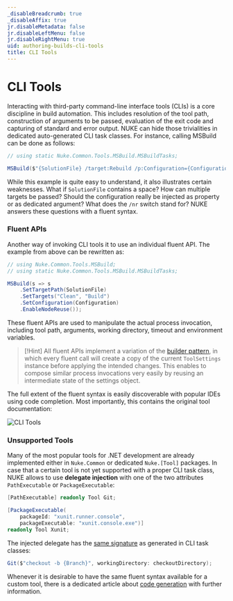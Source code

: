 ```yaml
---
_disableBreadcrumb: true
_disableAffix: true
jr.disableMetadata: false
jr.disableLeftMenu: false
jr.disableRightMenu: true
uid: authoring-builds-cli-tools
title: CLI Tools
---
```


# CLI Tools

Interacting with third-party command-line interface tools (CLIs) is a core discipline in build automation. This includes resolution of the tool path, construction of arguments to be passed, evaluation of the exit code and capturing of standard and error output. NUKE can hide those trivialities in dedicated auto-generated CLI task classes. For instance, calling MSBuild can be done as follows:

```c#
// using static Nuke.Common.Tools.MSBuild.MSBuildTasks;

MSBuild($"{SolutionFile} /target:Rebuild /p:Configuration={Configuration} /nr:false");
```

While this example is quite easy to understand, it also illustrates certain weaknesses. What if `SolutionFile` contains a space? How can multiple targets be passed? Should the configuration really be injected as property or as dedicated argument? What does the `/nr` switch stand for? NUKE answers these questions with a fluent syntax.

### Fluent APIs

Another way of invoking CLI tools it to use an individual fluent API. The example from above can be rewritten as:

```c#
// using Nuke.Common.Tools.MSBuild;
// using static Nuke.Common.Tools.MSBuild.MSBuildTasks;

MSBuild(s => s
    .SetTargetPath(SolutionFile)
    .SetTargets("Clean", "Build")
    .SetConfiguration(Configuration)
    .EnableNodeReuse());
```

These fluent APIs are used to manipulate the actual process invocation, including tool path, arguments, working directory, timeout and environment variables.

> [!Hint]
> All fluent APIs implement a variation of the [builder pattern](https://en.wikipedia.org/wiki/Builder_pattern), in which every fluent call will create a copy of the current `ToolSettings` instance before applying the intended changes. This enables to compose similar process invocations very easily by reusing an intermediate state of the settings object.

The full extent of the fluent syntax is easily discoverable with popular IDEs using code completion. Most importantly, this contains the original tool documentation:

![CLI Tools](~/images/cli-tools.gif)

### Unsupported Tools

Many of the most popular tools for .NET development are already implemented either in `Nuke.Common` or dedicated `Nuke.[Tool]` packages. In case that a certain tool is not yet supported with a proper CLI task class, NUKE allows to use **delegate injection** with one of the two attributes `PathExecutable` or `PackageExecutable`:

```c#
[PathExecutable] readonly Tool Git;

[PackageExecutable(
    packageId: "xunit.runner.console",
    packageExecutable: "xunit.console.exe")]
readonly Tool Xunit;
```

The injected delegate has the [same signature]() as generated in CLI task classes:

```c#
Git($"checkout -b {Branch}", workingDirectory: checkoutDirectory);
```

Whenever it is desirable to have the same fluent syntax available for a custom tool, there is a dedicated article about [code generation]() with further information.
